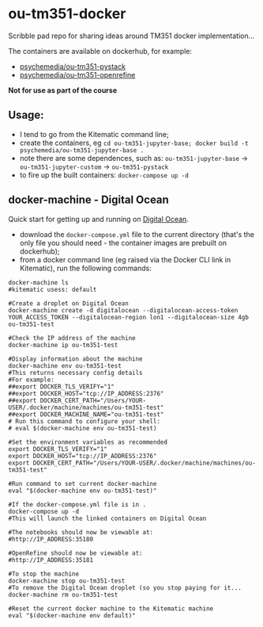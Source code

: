 # ou-tm351-docker

Scribble pad repo for sharing ideas around TM351 docker implementation...

The containers are available on dockerhub, for example:

- [psychemedia/ou-tm351-pystack](https://hub.docker.com/r/psychemedia/ou-tm351-pystack/)
- [psychemedia/ou-tm351-openrefine](https://hub.docker.com/r/psychemedia/ou-tm351-openrefine/)

__Not for use as part of the course__

## Usage:

- I tend to go from the Kitematic command line;
- create the containers, eg `cd ou-tm351-jupyter-base; docker build -t psychemedia/ou-tm351-jupyter-base .`
- note there are some dependences, such as: `ou-tm351-jupyter-base` -> `ou-tm351-jupyter-custom` -> `ou-tm351-pystack`
- to fire up the built containers: `docker-compose up -d`

## docker-machine - Digital Ocean

Quick start for getting up and running on [Digital Ocean](https://www.digitalocean.com/?refcode=0dc8918c828f).

- download the `docker-compose.yml` file to the current directory (that's the only file you should need - the container images are prebuilt on dockerhub);
- from a docker command line (eg raised via the Docker CLI link in Kitematic), run the following commands:

```
docker-machine ls
#kitematic usess: default

#Create a droplet on Digital Ocean
docker-machine create -d digitalocean --digitalocean-access-token YOUR_ACCESS_TOKEN --digitalocean-region lon1 --digitalocean-size 4gb ou-tm351-test 

#Check the IP address of the machine
docker-machine ip ou-tm351-test

#Display information about the machine
docker-machine env ou-tm351-test
#This returns necessary config details
#For example:
##export DOCKER_TLS_VERIFY="1"
##export DOCKER_HOST="tcp://IP_ADDRESS:2376"
##export DOCKER_CERT_PATH="/Users/YOUR-USER/.docker/machine/machines/ou-tm351-test"
##export DOCKER_MACHINE_NAME="ou-tm351-test"
# Run this command to configure your shell: 
# eval $(docker-machine env ou-tm351-test)

#Set the environment variables as recommended
export DOCKER_TLS_VERIFY="1"
export DOCKER_HOST="tcp://IP_ADDRESS:2376"
export DOCKER_CERT_PATH="/Users/YOUR-USER/.docker/machine/machines/ou-tm351-test"

#Run command to set current docker-machine
eval "$(docker-machine env ou-tm351-test)"

#If the docker-compose.yml file is in .
docker-compose up -d
#This will launch the linked containers on Digital Ocean

#The notebooks should now be viewable at:
#http://IP_ADDRESS:35180

#OpenRefine should now be viewable at:
#http://IP_ADDRESS:35181

#To stop the machine
docker-machine stop ou-tm351-test
#To remove the Digital Ocean droplet (so you stop paying for it...
docker-machine rm ou-tm351-test

#Reset the current docker machine to the Kitematic machine
eval "$(docker-machine env default)"
```